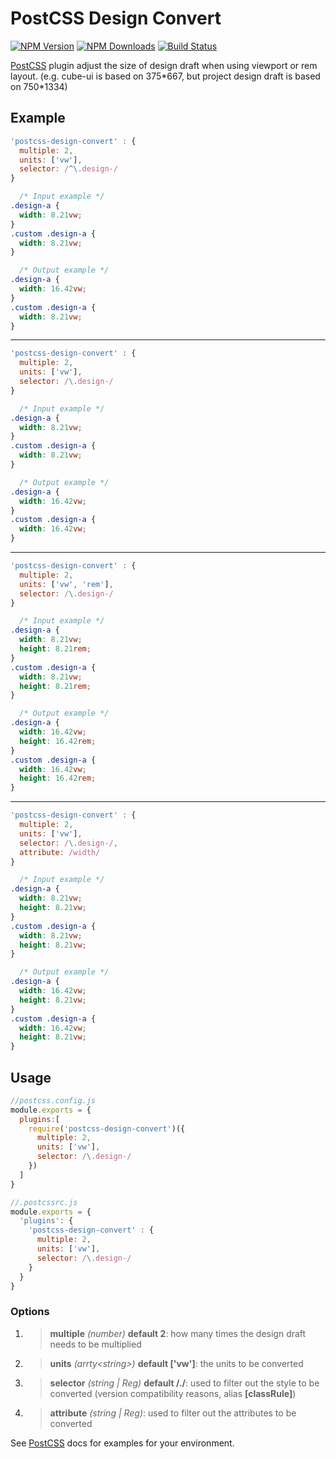 # PostCSS Design Convert

[![NPM Version][npm-image]][npm-url]
[![NPM Downloads][downloads-image]][downloads-url]
[![Build Status][travis-ci-image]][travis-ci-url]
<!-- [![Node.js Version][node-version-image]][node-version-url] -->

[PostCSS] plugin adjust the size of design draft when using viewport or rem layout.
(e.g. cube-ui is based on 375\*667, but project design draft is based on 750\*1334)

[npm-image]: https://img.shields.io/npm/v/postcss-design-convert.svg
[npm-url]: https://npmjs.org/package/postcss-design-convert
<!-- [node-version-image]: https://img.shields.io/node/v/postcss-design-convert.svg
[node-version-url]: http://nodejs.org/download/ -->
[downloads-image]: https://img.shields.io/npm/dm/postcss-design-convert.svg
[downloads-url]: https://npmjs.org/package/postcss-design-convert
[travis-ci-image]: https://travis-ci.org/SCWR/postcss-design-convert.svg
[travis-ci-url]: https://travis-ci.org/SCWR/postcss-design-convert
[PostCSS]: https://github.com/postcss/postcss

## Example

```js
'postcss-design-convert' : {
  multiple: 2,
  units: ['vw'],
  selector: /^\.design-/
}
```

```css
  /* Input example */
.design-a {
  width: 8.21vw;
}
.custom .design-a {
  width: 8.21vw;
}
```

```css
  /* Output example */
.design-a {
  width: 16.42vw;
}
.custom .design-a {
  width: 8.21vw;
}
```

***

```js
'postcss-design-convert' : {
  multiple: 2,
  units: ['vw'],
  selector: /\.design-/
}
```

```css
  /* Input example */
.design-a {
  width: 8.21vw;
}
.custom .design-a {
  width: 8.21vw;
}
```

```css
  /* Output example */
.design-a {
  width: 16.42vw;
}
.custom .design-a {
  width: 16.42vw;
}
```

***

```js
'postcss-design-convert' : {
  multiple: 2,
  units: ['vw', 'rem'],
  selector: /\.design-/
}
```

```css
  /* Input example */
.design-a {
  width: 8.21vw;
  height: 8.21rem;
}
.custom .design-a {
  width: 8.21vw;
  height: 8.21rem;
}
```

```css
  /* Output example */
.design-a {
  width: 16.42vw;
  height: 16.42rem;
}
.custom .design-a {
  width: 16.42vw;
  height: 16.42rem;
}
```

***

```js
'postcss-design-convert' : {
  multiple: 2,
  units: ['vw'],
  selector: /\.design-/,
  attribute: /width/
}
```

```css
  /* Input example */
.design-a {
  width: 8.21vw;
  height: 8.21vw;
}
.custom .design-a {
  width: 8.21vw;
  height: 8.21vw;
}
```

```css
  /* Output example */
.design-a {
  width: 16.42vw;
  height: 8.21vw;
}
.custom .design-a {
  width: 16.42vw;
  height: 8.21vw;
}
```

## Usage

```js
//postcss.config.js
module.exports = {
  plugins:[
    require('postcss-design-convert')({
      multiple: 2,
      units: ['vw'],
      selector: /\.design-/
    })
  ]
}

//.postcssrc.js
module.exports = {
  'plugins': {
    'postcss-design-convert' : {
      multiple: 2,
      units: ['vw'],
      selector: /\.design-/
    }
  }
}
```

### Options

1. >__multiple__ _(number)_ __default 2__: how many times the design draft needs to be multiplied
2. >__units__ _(arrty&lt;string&gt;)_ __default \['vw'\]__: the units to be converted
3. >__selector__ _(string | Reg)_ __default /./__: used to filter out the style to be converted (version compatibility reasons, alias __\[classRule\]__)
4. >__attribute__ _(string | Reg)_: used to filter out the attributes to be converted

See [PostCSS] docs for examples for your environment.
